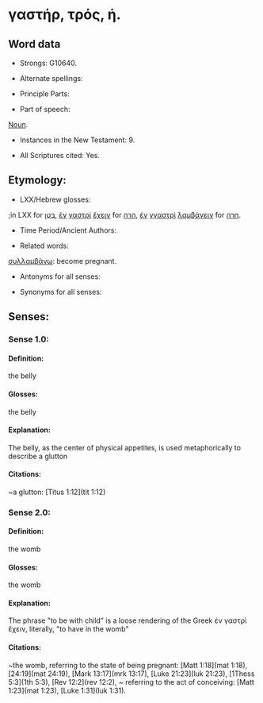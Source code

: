 # γαστήρ, τρός, ἡ.

<!-- Status: S2=NeedsReview -->
<!-- Lexica used for edits: BDAG LN FFM BN LSJM MM  -->

## Word data

* Strongs: G10640.

* Alternate spellings:


* Principle Parts: 


* Part of speech: 

[Noun](http://ugg.readthedocs.io/en/latest/noun.html).

* Instances in the New Testament: 9.

* All Scriptures cited: Yes.

## Etymology: 


* LXX/Hebrew glosses: 

;in LXX for [בֶּטֶן](//en-uhl/H0990), [ἐν](../G17220/01.md) [γαστρὶ](../G10640/01.md) [ἔχειν](../G21920/01.md) for [הרה](//en-uhl/H2029), [ἐν](../G17220/01.md) [γγαστρὶ](..G/10640/01.md) [λαμβάνειν](../G29830/01.md) for [חרה](//en-uhl/H2734). 

* Time Period/Ancient Authors: 

* Related words: 

[συλλαμβάνω](../G48150/01.md): become pregnant.

* Antonyms for all senses:

* Synonyms for all senses: 


## Senses: 

### Sense  1.0: 

#### Definition: 

the belly

#### Glosses: 

the belly

#### Explanation: 

The belly, as the center of physical appetites, is used metaphorically to describe a glutton

#### Citations: 

~a glutton: [Titus 1:12](tit 1:12)

### Sense  2.0: 

#### Definition: 

the womb

#### Glosses: 

the womb

#### Explanation: 

The phrase "to be with child" is a loose rendering of the Greek ἐν γαστρὶ ἔχειν, literally, "to have in the womb"

#### Citations: 

~the womb, referring to the state of being pregnant: [Matt 1:18](mat 1:18), [24:19](mat 24:19), [Mark 13:17](mrk 13:17), [Luke 21:23](luk 21:23), [1Thess 5:3](1th 5:3), [Rev 12:2](rev 12:2), 
~ referring to the act of conceiving: [Matt 1:23](mat 1:23), [Luke 1:31](luk 1:31).
